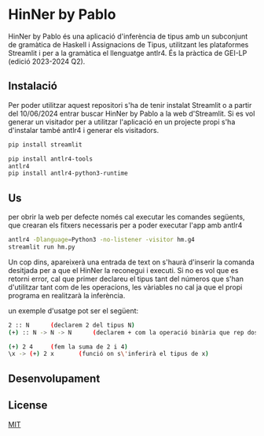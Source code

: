 # HinNer by Pablo

HinNer by Pablo és una aplicació d'inferència de tipus amb un subconjunt de gramàtica de Haskell i Assignacions de Tipus, utilitzant les plataformes Streamlit i per a la gramàtica el llenguatge antlr4.
És la pràctica de GEI-LP (edició 2023-2024 Q2).

## Instalació

Per poder utilitzar aquest repositori s'ha de tenir instalat Streamlit o a partir del 10/06/2024 entrar buscar HinNer by Pablo a la web d'Streamlit.
Si es vol generar un visitador per a utilitzar l'aplicació en un projecte propi s'ha d'instalar també antlr4 i generar els visitadors.

```bash
pip install streamlit

pip install antlr4-tools
antlr4
pip install antlr4-python3-runtime
```

## Us

per obrir la web per defecte només cal executar les comandes següents, que crearan els fitxers necessaris per a poder executar l'app amb antlr4
```bash
antlr4 -Dlanguage=Python3 -no-listener -visitor hm.g4
streamlit run hm.py
```
Un cop dins, apareixerà una entrada de text on s'haurà d'inserir la comanda desitjada per a que el HinNer la reconegui i executi.
Si no es vol que es retorni error, cal que primer declareu el tipus tant del números que s'han d'utilitzar tant com de les operacions, les vàriables no cal ja que el propi programa en realitzarà la inferència.

un exemple d'usatge pot ser el següent:

```bash
2 :: N      (declarem 2 del tipus N)
(+) :: N -> N -> N      (declarem + com la operació binària que rep dos paràmetres del tipus N i retorna un altre de tipus N)

(+) 2 4     (fem la suma de 2 i 4)
\x -> (+) 2 x       (funció on s\'inferirà el tipus de x)
```

## Desenvolupament

## License

[MIT](https://choosealicense.com/licenses/mit/)